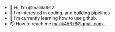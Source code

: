 - 👋 Hi, I’m @mallik0912
- 👀 I’m interested in coding, and building pipelines
- 🌱 I’m currently learning how to use github.
- 📫 How to reach me mallik45678@gmail.com...

<!---
mallik0912/mallik0912 is a ✨ special ✨ repository because its `README.md` (this file) appears on your GitHub profile.
You can click the Preview link to take a look at your changes.
--->
